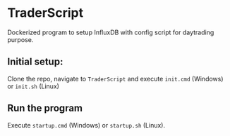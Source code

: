 # TraderScript
Dockerized program to setup InfluxDB with config script for daytrading purpose.

## Initial setup:
Clone the repo, navigate to ```TraderScript``` and execute ```init.cmd``` (Windows) or ```init.sh``` (Linux)

## Run the program
Execute ```startup.cmd``` (Windows) or ```startup.sh``` (Linux).
